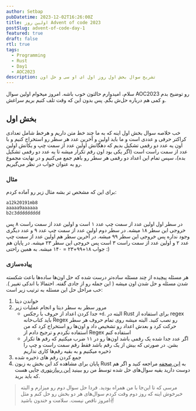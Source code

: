 ```yaml
---
author: Setbap
pubDatetime: 2023-12-02T16:26:00Z
title: اولین روز Advent of code 2023
postSlug: advent-of-code-day-1
featured: true
draft: false
rtl: true
tags:
  - Programming
  - Rust
  - Day1
  - AOC2023
description: تشریح سوال بخش اول روز اول ای او سی و حل اون
---
```


سلام، امیدوارم حالتون خوب باشه. امروز میخوام اولین سوال AOC2023 رو توضیح بدم و کمی هم درباره حل‌ش بگم. پس بدون این که وقت تلف کنیم بریم سراغش.

## بخش اول

خب خلاصه سوال بخش اول اینه که به ما چند خط متن داریم و هرخط شامل تعدادی کراکتر حرفی و عددی است و ما باید اولین و آخرین عدد هر سطر رو استخراج کنیم و با اون یه عدد دو رقمی تشکیل بدیم که دهگانش اولین عدد از سمت چپ و یکانش اولین عدد از سمت راست است (اگر یکی بود اون رقم تکرار میشه تا یه عدد دو رقمی تشکیل بده)، سپس تمام این اعداد دو رقمی هر سطر رو باهم جمع می‌کنیم و در نهایت مجموع رو به عنوان جواب در نظر می‌گیریم.

### مثال

برای این که مشخص تر بشه مثال زیر رو آماده کردم:

```
a12k20191mb8
aaaaa9aaaaaa
b2c3ddddddddd
```

در سطر اول اولین عدد از سمت چپ عدد ‍۱ است و اولین عدد از سمت راست ۸ پس خروجی این سطر ۱۸ میشه. در سطر دوم اولین عدد از سمت چپ عدد ‍۹ و عدد دیگری وجود نداره پس خروجی این سطر ۹۹ میشه. در آخرین سطر هم اولین عدد از سمت چپ عدد ‍۲ و اولین عدد از سمت راست ۳ است پس خروجی این سطر ۲۳ میشه. در پایان هم جواب ‍۱۸+۹۹+۲۳ = ۱۴۰ میشه. به همین راحتی :)

### پیاده‌سازی

هر مسئله پیچیده از چند مسئله ساده‌تر درست شده که حل اون‌‌ها ساده‌ها باعث شکسته شدن مسئله و حل شدن اون میشه ( این جمله رو از جادی گفته. احتمالا با اندکی تغییر ). خب مراحل حل این مسئله به ترتیب زیر است:

1.  خواندن دیتا
2.  مرور سطر به سطر دیتا‌ و انجام عملیات زیر
    - جدا کردن اعداد از حروف با رجکس `+d`. البته در Rust برای استفاده از regex باید کتاب‌خانه Regex رو نصب کنید. البته میشه روی تمام حروف هر سطر حرکت کرد و بعدش اعداد رو تشخیص داد و اون‌‌ها رو استخراج کرد که من استفاده نکردم و ترجیح دادم از Regex استفاده کنم
    - اگر عدد جدا شده یک رقمی باشد اون‌‌ها رو در ۱۱ ضرب میکنیم که رقم ها تکرار بشن. در صورتی که بیش از یک رقم باشد فقط رقم سمت راست و چپ را ذخیره میکنیم و به بقیه رقم‌ها کاری نداریم
3.  جمع کردن رقم های ذخیره شده
4.  پایان
    برای مشاهده کد این بخش به زبون Rust به [این صحفه](https://github.com/setbap/aoc23/blob/master/src/days/day01/q1.rs) مراجعه کنید و اگر هم دوست دارید بقیه سوال‌های حل شده توسط من رو ببینید [این ریپازیتوری](https://github.com/setbap/aoc23) جایی هست که باید برید.

> مرسی که تا این‌جا با من همراه بودید. فردا حل سوال دوم رو میزارم و البته خبرخوش اینه که روز دوم وقت کردم سوال‌های هر دو بخش رو حل کنم و مثل امروز ناقص نیست. سلامت و خندون باشید✌️

